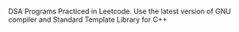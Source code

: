 DSA Programs Practiced in Leetcode. Use the latest version of GNU compiler and Standard Template Library for C++
